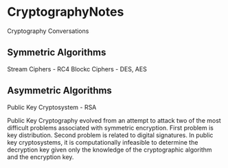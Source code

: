 # CryptographyNotes
Cryptography Conversations

## Symmetric Algorithms
Stream Ciphers - RC4
Blockc Ciphers - DES, AES

## Asymmetric Algorithms
Public Key Cryptosystem - RSA

Public Key Cryptography evolved from an attempt to attack two of the most difficult problems associated with symmetric encryption. First problem is key distribution. Second problem is related to digital signatures. In public key cryptosystems, it is computationally infeasible to determine the decryption key given only the knowledge of the cryptographic algorithm and the encryption key. 


